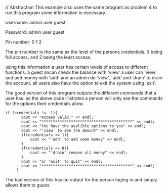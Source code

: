 // Abstraction
This example also uses the same program as problem 4
to run this program some information is necessary.

Username:     admin   user    guest

Password:     admin   user    guest

Pin number:   0       1       2

The pin number is the same as the level of the persons credentials. 0 being full access, and 2 being the least access.

using this information a user has certain levels of access to different functions.
a guest ancan check the balance with 'view'
a user can 'view' and add money with 'add'
and an admin do 'view', 'add' and 'drain' to drain the account.
all users also have the option to exit the system using 'exit'.

The good version of this program outputs the different commands that a user has. as the above code illistrates a person will only see the commands for the options their credentials allow.
```
if (credentials != -1){
       cout << "Access valid." << endl; 
       cout << "****************************************" << endl;
       cout << "You have the avalible options to you" << endl;
       cout << "'view' to see the amount" << endl;
       if(credentials <= 1){
           cout << "'add' to add some money" << endl;  
       }
       if(credentials <= 0){
           cout << "'drain' remove all money" << endl;  
       }
       cout << "or 'exit' to quit" << endl;
       cout << "****************************************" << endl;
     }
```


The bad version of this has no output for the person loging in and simply allows them to guess
```

```

